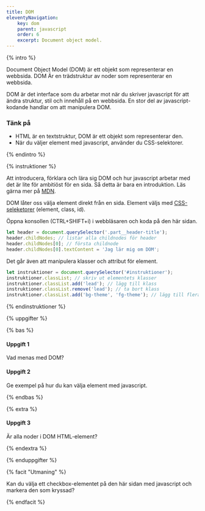 ```yaml
---
title: DOM
eleventyNavigation:
    key: dom
    parent: javascript
    order: 6
    excerpt: Document object model.
---
```


{% intro %}

Document Object Model (DOM) är ett objekt som representerar en webbsida. DOM Är en trädstruktur av noder som representerar en webbsida.

DOM är det interface som du arbetar mot när du skriver javascript för att ändra struktur, stil och innehåll på en webbsida. En stor del av javascript-kodande handlar om att manipulera DOM.

### Tänk på

- HTML är en textstruktur, DOM är ett objekt som representerar den.
- När du väljer element med javascript, använder du CSS-selektorer.

{% endintro %}

{% instruktioner %}

Att introducera, förklara och lära sig DOM och hur javascript arbetar med det är lite för ambitiöst för en sida. Så detta är bara en introduktion. Läs gärna mer på [MDN](https://developer.mozilla.org/en-US/docs/Web/API/Document_Object_Model/Introduction).

DOM låter oss välja element direkt från en sida. Element väljs med [CSS-seleketorer](/tekniker/css/selektorer/) (element, class, id).

Öppna konsollen (CTRL+SHIFT+i) i webbläsaren och koda på den här sidan.

```js
let header = document.querySelector('.part__header-title');
header.childNodes; // listar alla childnodes för header
header.childNodes[0]; // första childnode
header.childNodes[0].textContent = 'Jag lär mig om DOM';
```

Det går även att manipulera klasser och attribut för element.

```js
let instruktioner = document.querySelector('#instruktioner');
instruktioner.classList; // skriv ut elementets klasser
instruktioner.classList.add('lead'); // lägg till klass
instruktioner.classList.remove('lead'); // ta bort klass
instruktioner.classList.add('bg-theme', 'fg-theme'); // lägg till flera klasser
```

{% endinstruktioner %}

{% uppgifter %}

{% bas %}

#### Uppgift 1

Vad menas med DOM?

#### Uppgift 2

Ge exempel på hur du kan välja element med javascript.

{% endbas %}

{% extra %}

#### Uppgift 3

Är alla noder i DOM HTML-element?

{% endextra %}

{% enduppgifter %}

{% facit "Utmaning" %}

Kan du välja ett checkbox-elementet på den här sidan med javascript och markera den som kryssad?

{% endfacit %}